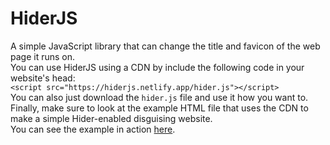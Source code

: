 # HiderJS
A simple JavaScript library that can change the title and favicon of the web page it runs on.
<br>
You can use HiderJS using a CDN by include the following code in your website's head:<br>
```<script src="https://hiderjs.netlify.app/hider.js"></script>```
<br>
You can also just download the ```hider.js``` file and use it how you want to.
<br>
Finally, make sure to look at the example HTML file that uses the CDN to make a simple Hider-enabled disguising website.<br>
You can see the example in action <a href="https://imperial-industries.github.io/HiderJS/index.html">here</a>.
